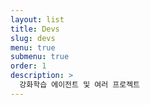 ```yaml
---
layout: list
title: Devs
slug: devs
menu: true
submenu: true
order: 1
description: >
  강화학습 에이전트 및 여러 프로젝트  
---
```

